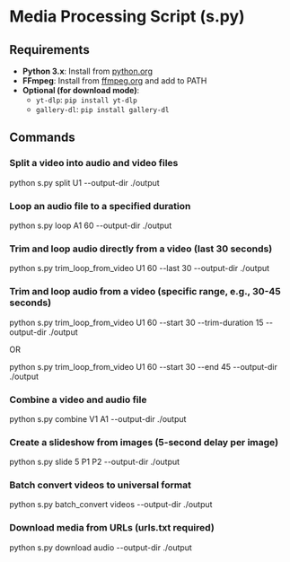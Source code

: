 # Media Processing Script (s.py)

## Requirements

- **Python 3.x**: Install from [python.org](https://www.python.org/downloads/)
- **FFmpeg**: Install from [ffmpeg.org](https://ffmpeg.org/download.html) and add to PATH
- **Optional (for download mode)**:
  - `yt-dlp`: `pip install yt-dlp`
  - `gallery-dl`: `pip install gallery-dl`

## Commands

### Split a video into audio and video files

python s.py split U1 --output-dir ./output


### Loop an audio file to a specified duration

python s.py loop A1 60 --output-dir ./output


### Trim and loop audio directly from a video (last 30 seconds)

python s.py trim_loop_from_video U1 60 --last 30 --output-dir ./output


### Trim and loop audio from a video (specific range, e.g., 30-45 seconds)

python s.py trim_loop_from_video U1 60 --start 30 --trim-duration 15 --output-dir ./output

OR

python s.py trim_loop_from_video U1 60 --start 30 --end 45 --output-dir ./output


### Combine a video and audio file

python s.py combine V1 A1 --output-dir ./output


### Create a slideshow from images (5-second delay per image)

python s.py slide 5 P1 P2 --output-dir ./output


### Batch convert videos to universal format

python s.py batch_convert videos --output-dir ./output


### Download media from URLs (urls.txt required)

python s.py download audio --output-dir ./output
